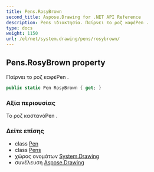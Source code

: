 ```yaml
---
title: Pens.RosyBrown
second_title: Aspose.Drawing for .NET API Reference
description: Pens ιδιοκτησία. Παίρνει το ροζ καφέPen .
type: docs
weight: 1150
url: /el/net/system.drawing/pens/rosybrown/
---
```

## Pens.RosyBrown property

Παίρνει το ροζ καφέPen .

```csharp
public static Pen RosyBrown { get; }
```

### Αξία περιουσίας

Το ροζ καστανόPen .

### Δείτε επίσης

* class [Pen](../../pen/)
* class [Pens](../)
* χώρος ονομάτων [System.Drawing](../../pens/)
* συνέλευση [Aspose.Drawing](../../../)


